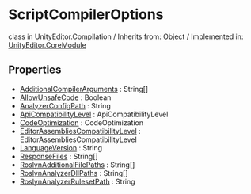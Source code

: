 # ScriptCompilerOptions
class in UnityEditor.Compilation
 / Inherits from: <a href="https://docs.unity3d.com/6000.2/Documentation/ScriptReference/Object.html">Object</a> / Implemented in: <a href="https://docs.unity3d.com/6000.2/Documentation/ScriptReference/UnityEditor.CoreModule.html">UnityEditor.CoreModule</a>

## Properties
- <a href="https://docs.unity3d.com/6000.2/Documentation/ScriptReference/ScriptCompilerOptions-AdditionalCompilerArguments.html">AdditionalCompilerArguments</a> : String[]
- <a href="https://docs.unity3d.com/6000.2/Documentation/ScriptReference/ScriptCompilerOptions-AllowUnsafeCode.html">AllowUnsafeCode</a> : Boolean
- <a href="https://docs.unity3d.com/6000.2/Documentation/ScriptReference/ScriptCompilerOptions-AnalyzerConfigPath.html">AnalyzerConfigPath</a> : String
- <a href="https://docs.unity3d.com/6000.2/Documentation/ScriptReference/ScriptCompilerOptions-ApiCompatibilityLevel.html">ApiCompatibilityLevel</a> : ApiCompatibilityLevel
- <a href="https://docs.unity3d.com/6000.2/Documentation/ScriptReference/ScriptCompilerOptions-CodeOptimization.html">CodeOptimization</a> : CodeOptimization
- <a href="https://docs.unity3d.com/6000.2/Documentation/ScriptReference/ScriptCompilerOptions-EditorAssembliesCompatibilityLevel.html">EditorAssembliesCompatibilityLevel</a> : EditorAssembliesCompatibilityLevel
- <a href="https://docs.unity3d.com/6000.2/Documentation/ScriptReference/ScriptCompilerOptions-LanguageVersion.html">LanguageVersion</a> : String
- <a href="https://docs.unity3d.com/6000.2/Documentation/ScriptReference/ScriptCompilerOptions-ResponseFiles.html">ResponseFiles</a> : String[]
- <a href="https://docs.unity3d.com/6000.2/Documentation/ScriptReference/ScriptCompilerOptions-RoslynAdditionalFilePaths.html">RoslynAdditionalFilePaths</a> : String[]
- <a href="https://docs.unity3d.com/6000.2/Documentation/ScriptReference/ScriptCompilerOptions-RoslynAnalyzerDllPaths.html">RoslynAnalyzerDllPaths</a> : String[]
- <a href="https://docs.unity3d.com/6000.2/Documentation/ScriptReference/ScriptCompilerOptions-RoslynAnalyzerRulesetPath.html">RoslynAnalyzerRulesetPath</a> : String
